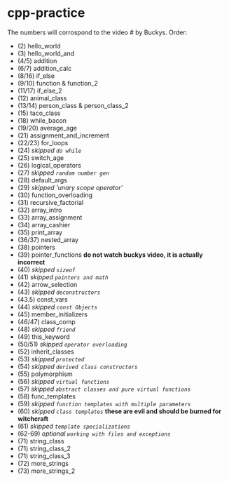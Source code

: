 # cpp-practice

The numbers will corrospond to the video # by Buckys.
Order:

- (2) hello_world
- (3) hello_world_and
- (4/5) addition
- (6/7) addition_calc
- (8/16) if_else
- (9/10) function & function_2
- (11/17) if_else_2
- (12) animal_class
- (13/14) person_class & person_class_2
- (15) taco_class
- (18) while_bacon
- (19/20) average_age
- (21) assignment_and_increment
- (22/23) for_loops
- (24) *skipped `do while`*
- (25) switch_age 
- (26) logical_operators
- (27) *skipped `random number gen`*
- (28) default_args
- (29) *skipped 'unary scope operator'* 
- (30) function_overloading
- (31) recursive_factorial
- (32) array_intro
- (33) array_assignment
- (34) array_cashier
- (35) print_array
- (36/37) nested_array
- (38) pointers
- (39) pointer_functions  **do not watch buckys video, it is actually incorrect**
- (40) *skipped `sizeof`*
- (41) *skipped `pointers and math`*
- (42) arrow_selection
- (43) *skipped `deconstructors`*
- (43.5) const_vars
- (44) *skipped `const Objects`*
- (45)  member_initializers 
- (46/47) class_comp
- (48) *skipped `friend`*
- (49) this_keyword
- (50/51) *skipped `operator overloading`*
- (52) inherit_classes
- (53) *skipped `protected`*
- (54) *skipped `derived class constructors`*
- (55) polymorphism
- (56) *skipped `virtual functions`*
- (57) *skipped `abstract classes and pure virtual functions`*
- (58) func_templates
- (59) *skipped `function templates with multiple parameters`*
- (60) *skipped `class templates`* **these are evil and should be burned for witchcraft**
- (61) *skipped `template specializations`*
- (62-69) *optional `working with files and exceptions`*
- (71) string_class
- (71) string_class_2
- (71) string_class_3
- (72) more_strings
- (73) more_strings_2